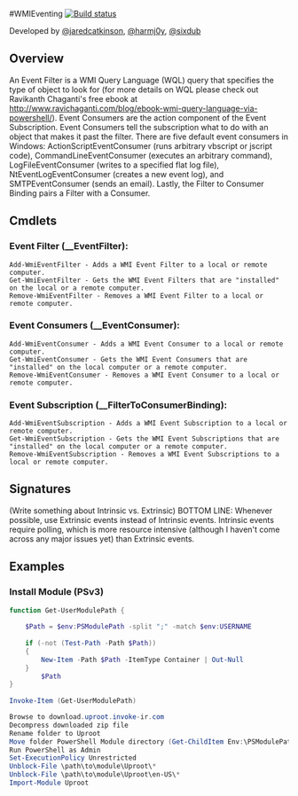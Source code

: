 #WMIEventing [![Build status](https://ci.appveyor.com/api/projects/status/d40ntb7284up5f98?svg=true)](https://ci.appveyor.com/project/Invoke-IR/wmieventing)

Developed by [@jaredcatkinson](https://twitter.com/jaredcatkinson), [@harmj0y](https://twitter.com/harmj0y), [@sixdub](https://twitter.com/sixdub)

## Overview
An Event Filter is a WMI Query Language (WQL) query that specifies the type of object to look for (for more details on WQL please check out Ravikanth Chaganti's free ebook at http://www.ravichaganti.com/blog/ebook-wmi-query-language-via-powershell/). Event Consumers are the action component of the Event Subscription. Event Consumers tell the subscription what to do with an object that makes it past the filter. There are five default event consumers in Windows: ActionScriptEventConsumer (runs arbitrary vbscript or jscript code), CommandLineEventConsumer (executes an arbitrary command), LogFileEventConsumer (writes to a specified flat log file), NtEventLogEventConsumer (creates a new event log), and SMTPEventConsumer (sends an email). Lastly, the Filter to Consumer Binding pairs a Filter with a Consumer.

## Cmdlets
### Event Filter (__EventFilter):
```
Add-WmiEventFilter - Adds a WMI Event Filter to a local or remote computer.
Get-WmiEventFilter - Gets the WMI Event Filters that are "installed" on the local or a remote computer.
Remove-WmiEventFilter - Removes a WMI Event Filter to a local or remote computer.
```

### Event Consumers (__EventConsumer):
```
Add-WmiEventConsumer - Adds a WMI Event Consumer to a local or remote computer.
Get-WmiEventConsumer - Gets the WMI Event Consumers that are "installed" on the local computer or a remote computer.
Remove-WmiEventConsumer - Removes a WMI Event Consumer to a local or remote computer.
```

### Event Subscription (__FilterToConsumerBinding):
```
Add-WmiEventSubscription - Adds a WMI Event Subscription to a local or remote computer.
Get-WmiEventSubscription - Gets the WMI Event Subscriptions that are "installed" on the local computer or a remote computer.
Remove-WmiEventSubscription - Removes a WMI Event Subscriptions to a local or remote computer.
```

## Signatures
(Write something about Intrinsic vs. Extrinsic)
BOTTOM LINE: Whenever possible, use Extrinsic events instead of Intrinsic events. Intrinsic events require polling, which is more resource intensive (although I haven't come across any major issues yet) than Extrinsic events.

## Examples
### Install Module (PSv3)
```powershell
function Get-UserModulePath {
 
    $Path = $env:PSModulePath -split ";" -match $env:USERNAME
 
    if (-not (Test-Path -Path $Path))
    {
        New-Item -Path $Path -ItemType Container | Out-Null
    }
        $Path
}
 
Invoke-Item (Get-UserModulePath)
```

```powershell
Browse to download.uproot.invoke-ir.com
Decompress downloaded zip file
Rename folder to Uproot
Move folder PowerShell Module directory (Get-ChildItem Env:\PSModulePath | Select-Object -ExpandProperty Value)
Run PowerShell as Admin
Set-ExecutionPolicy Unrestricted
Unblock-File \path\to\module\Uproot\*
Unblock-File \path\to\module\Uproot\en-US\*
Import-Module Uproot
```
